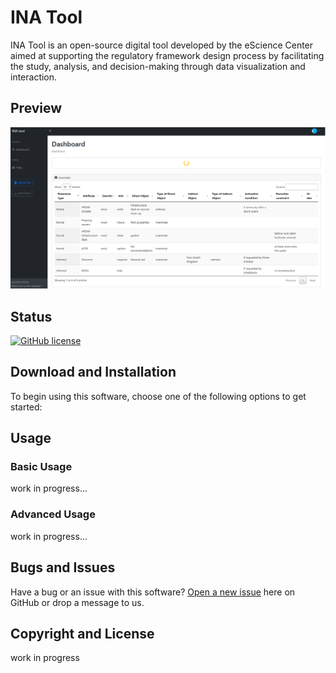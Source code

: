 # INA Tool

INA Tool is an open-source digital tool developed by the eScience Center aimed at supporting the regulatory framework design process by facilitating the study, analysis, and decision-making through data visualization and interaction.

## Preview

![INA](assets/img/preview.PNG)

## Status

[![GitHub license](https://img.shields.io/badge/license-MIT-blue.svg)](https://raw.githubusercontent.com/StartBootstrap/startbootstrap-sb-admin/master/LICENSE)

## Download and Installation

To begin using this software, choose one of the following options to get started:


## Usage

### Basic Usage

work in progress...


### Advanced Usage

work in progress...

## Bugs and Issues

Have a bug or an issue with this software? [Open a new issue](https://github.com/ESI-FAR/INA-tool/issues) here on GitHub or drop a message to us.


## Copyright and License

work in progress
